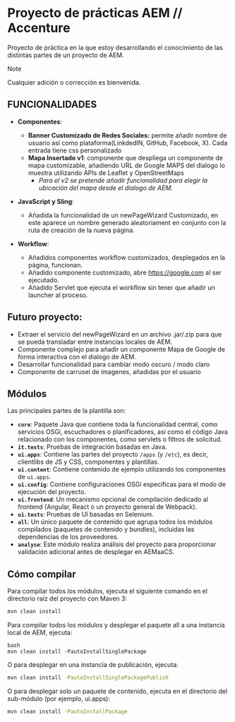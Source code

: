 # Proyecto de prácticas AEM // Accenture

Proyecto de práctica en la que estoy desarrollando el conocimiento de las distintas partes de un proyecto de AEM.

> [!NOTE]
> Cualquier adición o corrección es bienvenida.
>
> 
 ## FUNCIONALIDADES

- **Componentes**:
  - **Banner Customizado de Redes Sociales:** permite añadir nombre de usuario así como plataforma(LinkdedIN, GitHub, Facebook, X). Cada entrada tiene css personalizado
  - **Mapa Insertado v1**: componente que despliega un componente de mapa customizable, añadiendo URL de Google MAPS del dialogo lo muestra utilizando APIs de Leaflet y OpenStreetMaps
    -  _Para el v2 se pretende añadir funcionalidad para elegir la ubicación del mapa desde el dialogo de AEM._

   
- **JavaScript y Sling**:
  - Añadida la funcionalidad de un newPageWizard Customizado, en este aparece un nombre generado aleatoriament en conjunto con la ruta de creación de la nueva página.
    
- **Workflow**:
  - Añadidos componentes workflow customizados, desplegados en la página, funcionan.
  - Añadido componente customizado, abre https://google.com al ser ejecutado.
  - Añadido Servlet que ejecuta el workflow sin tener que añadir un launcher al proceso.

 ## Futuro proyecto:

* Extraer el servicio del newPageWizard en un archivo .jar/.zip para que se pueda transladar entre instancias locales de AEM. 
* Componente complejo para añadir un componente Mapa de Google de forma interactiva con el dialogo de AEM.
* Desarrollar funcionalidad para cambiar modo oscuro / modo claro
* Componente de carrusel de imagenes, añadidas por el usuario

## Módulos

Las principales partes de la plantilla son:

- **`core`**: Paquete Java que contiene toda la funcionalidad central, como servicios OSGi, escuchadores o planificadores, así como el código Java relacionado con los componentes, como servlets o filtros de solicitud.
- **`it.tests`**: Pruebas de integración basadas en Java.
- **`ui.apps`**: Contiene las partes del proyecto `/apps` (y `/etc`), es decir, clientlibs de JS y CSS, componentes y plantillas.
- **`ui.content`**: Contiene contenido de ejemplo utilizando los componentes de `ui.apps`.
- **`ui.config`**: Contiene configuraciones OSGi específicas para el modo de ejecución del proyecto.
- **`ui.frontend`**: Un mecanismo opcional de compilación dedicado al frontend (Angular, React o un proyecto general de Webpack).
- **`ui.tests`**: Pruebas de UI basadas en Selenium.
- **`all`**: Un único paquete de contenido que agrupa todos los módulos compilados (paquetes de contenido y bundles), incluidas las dependencias de los proveedores.
- **`analyse`**: Este módulo realiza análisis del proyecto para proporcionar validación adicional antes de desplegar en AEMaaCS.

## Cómo compilar

Para compilar todos los módulos, ejecuta el siguiente comando en el directorio raíz del proyecto con Maven 3:

```bash
mvn clean install
```

Para compilar todos los módulos y desplegar el paquete all a una instancia local de AEM, ejecuta:

```
bash
mvn clean install -PautoInstallSinglePackage
```

O para desplegar en una instancia de publicación, ejecuta:

```bash
mvn clean install -PautoInstallSinglePackagePublish
```
O para desplegar solo un paquete de contenido, ejecuta en el directorio del sub-módulo (por ejemplo, ui.apps):

```bash
mvn clean install -PautoInstallPackage
```
